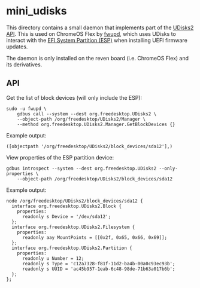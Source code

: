 # mini_udisks

This directory contains a small daemon that implements part of the
[UDisks2 API][udisks]. This is used on ChromeOS Flex by [fwupd], which
uses UDisks to interact with the [EFI System Partition (ESP)][esp] when
installing UEFI firmware updates.

The daemon is only installed on the reven board (i.e. ChromeOS Flex) and
its derivatives.

## API

Get the list of block devices (will only include the ESP):
```
sudo -u fwupd \
    gdbus call --system --dest org.freedesktop.UDisks2 \
    --object-path /org/freedesktop/UDisks2/Manager \
    --method org.freedesktop.UDisks2.Manager.GetBlockDevices {}
```
Example output:
```
([objectpath '/org/freedesktop/UDisks2/block_devices/sda12'],)
```


View properties of the ESP partition device:
```
gdbus introspect --system --dest org.freedesktop.UDisks2 --only-properties \
    --object-path /org/freedesktop/UDisks2/block_devices/sda12
```

Example output:
```
node /org/freedesktop/UDisks2/block_devices/sda12 {
  interface org.freedesktop.UDisks2.Block {
    properties:
      readonly s Device = '/dev/sda12';
  };
  interface org.freedesktop.UDisks2.Filesystem {
    properties:
      readonly aay MountPoints = [[0x2f, 0x65, 0x66, 0x69]];
  };
  interface org.freedesktop.UDisks2.Partition {
    properties:
      readonly u Number = 12;
      readonly s Type = 'c12a7328-f81f-11d2-ba4b-00a0c93ec93b';
      readonly s UUID = 'ac45b957-1eab-6c48-98de-71b63a017b6b';
  };
};
```

[esp]: https://en.wikipedia.org/wiki/EFI_system_partition
[fwupd]: https://github.com/fwupd/fwupd
[udisks]: http://storaged.org/doc/udisks2-api/latest/index.html

